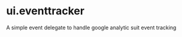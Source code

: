 ui.eventtracker
===============

A simple event delegate to handle google analytic suit event tracking
